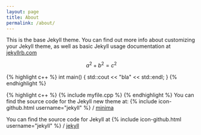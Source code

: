 ```yaml
---
layout: page
title: About
permalink: /about/
---
```


This is the base Jekyll theme. You can find out more info about customizing your Jekyll theme, as well as basic Jekyll usage documentation at [jekyllrb.com](http://jekyllrb.com/)

$$a^2+b^2=c^2$$

{% highlight c++ %}
int main()
{
    std::cout << "bla" << std::endl;
}
{% endhighlight %}

{% highlight c++ %}
{% include myfile.cpp %}
{% endhighlight %}
You can find the source code for the Jekyll new theme at:
{% include icon-github.html username="jekyll" %} /
[minima](https://github.com/jekyll/minima)

You can find the source code for Jekyll at
{% include icon-github.html username="jekyll" %} /
[jekyll](https://github.com/jekyll/jekyll)
